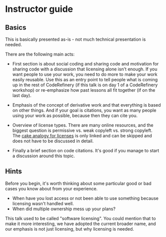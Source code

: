 # Instructor guide

## Basics

This is basically presented as-is - not much technical presentation is
needed.

There are the following main acts:

- First section is about social coding and sharing code and motivation for
  sharing code with a discussion that licensing alone isn't enough. If you want
  people to use your work, you need to do more to make your work easily reusable.
  Use this as an entry point to tell people what is coming up in the rest of
  CodeRefinery (if this talk is on day 1 of a CodeRefinery workshop) or
  re-emphasize how past lessons all fit together (if on the last day).

- Emphasis of the concept of derivative work and that everything is
  based on other things. And if your goal is citations, you want as
  many people using your work as possible, because then they can cite
  you.

- Overview of license types. There are many
  online resources, and the biggest
  question is permissive vs. weak copyleft vs. strong copyleft. The [cake analogy
  for licenses](https://cicero.xyz/v3/remark/0.14.0/github.com/coderefinery/social-coding/main/licensing-and-cakes.md/) is only linked
  and can be skipped and does not have to be discussed in detail.

- Finally a brief section on code citations. It's good if you manage to start a discussion
  around this topic.


## Hints

Before you begin, it's worth thinking about some particular good or
bad cases you know about from your experience.
- When have you lost access or not been able to use something because
  licensing wasn't handled well.
- When did multiple ownership mess up your plans?

This talk used to be called "software licensing".  You could mention
that to make it more interesting, we have adopted the current broader
name, and our emphasis is not just licensing, but why licensing is
needed.
